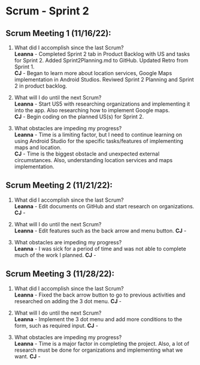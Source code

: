 # Scrum - Sprint 2

## Scrum Meeting 1 (11/16/22):

1.	What did I accomplish since the last Scrum?  
    **Leanna** - Completed Sprint 2 tab in Product Backlog with US and tasks for Sprint 2. Added Sprint2Planning.md to GitHub. Updated Retro from Sprint 1.  
    **CJ** - Began to learn more about location services, Google Maps implementation in Android Studios. Reviwed Sprint 2 Planning and Sprint 2 in product backlog.
    
2.	What will I do until the next Scrum?  
    **Leanna** - Start US5 with researching organizations and implementing it into the app. Also researching how to implement Google maps.  
    **CJ** -  Begin coding on the planned US(s) for Sprint 2.
    
3.	What obstacles are impeding my progress?  
    **Leanna** - Time is a limiting factor, but I need to continue learning on using Android Studio for the specific tasks/features of implementing maps and location.  
    **CJ** -  Time is the biggest obstacle and unexpected external circumstances. Also, understanding location services and maps implementation.



## Scrum Meeting 2 (11/21/22):

1.	What did I accomplish since the last Scrum?  
    **Leanna** - Edit documents on GitHub and start research on organizations.
   **CJ** - 
    
2.	What will I do until the next Scrum?  
    **Leanna** - Edit features such as the back arrow and menu button.
    **CJ** -  
    
3.	What obstacles are impeding my progress?  
    **Leanna** - I was sick for a period of time and was not able to complete much of the work I planned.
    **CJ** - 



## Scrum Meeting 3 (11/28/22):

1.	What did I accomplish since the last Scrum?  
    **Leanna** - Fixed the back arrow button to go to previous activities and researched on adding the 3 dot menu.
   **CJ** -  
    
2.	What will I do until the next Scrum?  
    **Leanna** - Implement the 3 dot menu and add more conditions to the form, such as required input.
    **CJ** -  
    
3.	What obstacles are impeding my progress?  
    **Leanna** - Time is a major factor in completing the project. Also, a lot of research must be done for organizations and implementing what we want.
    **CJ** - 
